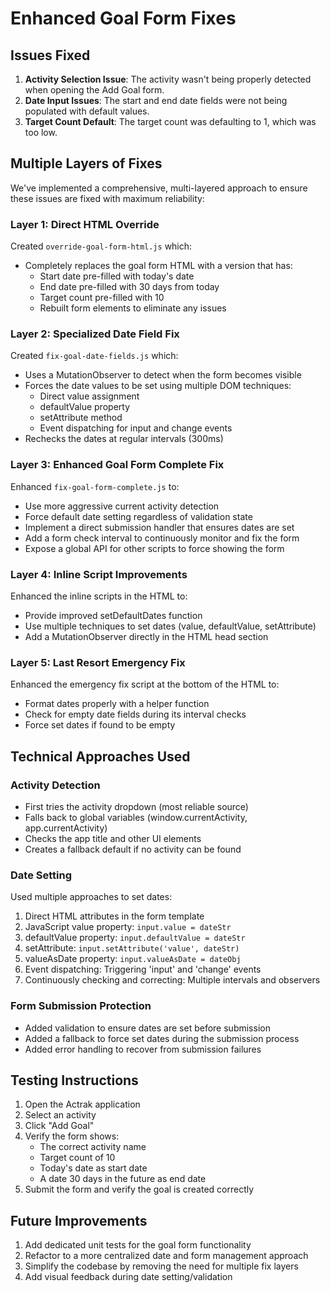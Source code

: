 # Enhanced Goal Form Fixes

## Issues Fixed

1. **Activity Selection Issue**: The activity wasn't being properly detected when opening the Add Goal form.
2. **Date Input Issues**: The start and end date fields were not being populated with default values.
3. **Target Count Default**: The target count was defaulting to 1, which was too low.

## Multiple Layers of Fixes

We've implemented a comprehensive, multi-layered approach to ensure these issues are fixed with maximum reliability:

### Layer 1: Direct HTML Override

Created `override-goal-form-html.js` which:
- Completely replaces the goal form HTML with a version that has:
  - Start date pre-filled with today's date
  - End date pre-filled with 30 days from today
  - Target count pre-filled with 10
  - Rebuilt form elements to eliminate any issues

### Layer 2: Specialized Date Field Fix

Created `fix-goal-date-fields.js` which:
- Uses a MutationObserver to detect when the form becomes visible
- Forces the date values to be set using multiple DOM techniques:
  - Direct value assignment
  - defaultValue property
  - setAttribute method
  - Event dispatching for input and change events
- Rechecks the dates at regular intervals (300ms)

### Layer 3: Enhanced Goal Form Complete Fix

Enhanced `fix-goal-form-complete.js` to:
- Use more aggressive current activity detection
- Force default date setting regardless of validation state
- Implement a direct submission handler that ensures dates are set
- Add a form check interval to continuously monitor and fix the form
- Expose a global API for other scripts to force showing the form

### Layer 4: Inline Script Improvements

Enhanced the inline scripts in the HTML to:
- Provide improved setDefaultDates function
- Use multiple techniques to set dates (value, defaultValue, setAttribute)
- Add a MutationObserver directly in the HTML head section

### Layer 5: Last Resort Emergency Fix

Enhanced the emergency fix script at the bottom of the HTML to:
- Format dates properly with a helper function
- Check for empty date fields during its interval checks
- Force set dates if found to be empty

## Technical Approaches Used

### Activity Detection

- First tries the activity dropdown (most reliable source)
- Falls back to global variables (window.currentActivity, app.currentActivity)
- Checks the app title and other UI elements
- Creates a fallback default if no activity can be found

### Date Setting

Used multiple approaches to set dates:
1. Direct HTML attributes in the form template
2. JavaScript value property: `input.value = dateStr`
3. defaultValue property: `input.defaultValue = dateStr`
4. setAttribute: `input.setAttribute('value', dateStr)`
5. valueAsDate property: `input.valueAsDate = dateObj`
6. Event dispatching: Triggering 'input' and 'change' events
7. Continuously checking and correcting: Multiple intervals and observers

### Form Submission Protection

- Added validation to ensure dates are set before submission
- Added a fallback to force set dates during the submission process
- Added error handling to recover from submission failures

## Testing Instructions

1. Open the Actrak application
2. Select an activity
3. Click "Add Goal"
4. Verify the form shows:
   - The correct activity name
   - Target count of 10
   - Today's date as start date
   - A date 30 days in the future as end date
5. Submit the form and verify the goal is created correctly

## Future Improvements

1. Add dedicated unit tests for the goal form functionality
2. Refactor to a more centralized date and form management approach 
3. Simplify the codebase by removing the need for multiple fix layers
4. Add visual feedback during date setting/validation